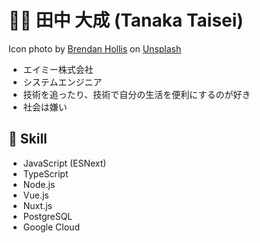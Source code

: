 👨‍🔧 田中 大成 (Tanaka Taisei)
====

<span>Icon photo by <a href="https://unsplash.com/@brendanhollis?utm_source=unsplash&amp;utm_medium=referral&amp;utm_content=creditCopyText">Brendan Hollis</a> on <a href="https://unsplash.com/s/photos/owl?utm_source=unsplash&amp;utm_medium=referral&amp;utm_content=creditCopyText">Unsplash</a></span>

- エイミー株式会社
- システムエンジニア
- 技術を追ったり、技術で自分の生活を便利にするのが好き
- 社会は嫌い

## :wrench: Skill

- JavaScript (ESNext)
- TypeScript
- Node.js
- Vue.js
- Nuxt.js
- PostgreSQL
- Google Cloud

<!--
**ta-tanaka-eimee/ta-tanaka-eimee** is a ✨ _special_ ✨ repository because its `README.md` (this file) appears on your GitHub profile.

Here are some ideas to get you started:

- 🔭 I’m currently working on ...
- 🌱 I’m currently learning ...
- 👯 I’m looking to collaborate on ...
- 🤔 I’m looking for help with ...
- 💬 Ask me about ...
- 📫 How to reach me: ...
- 😄 Pronouns: ...
- ⚡ Fun fact: ...
-->
